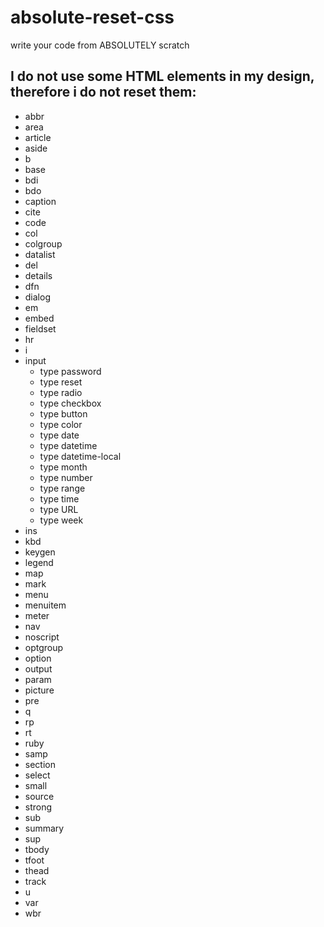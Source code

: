 # absolute-reset-css
write your code from ABSOLUTELY scratch

## I do not use some HTML elements in my design, therefore i do not reset them:

* abbr
* area
* article
* aside
* b
* base
* bdi
* bdo
* caption
* cite
* code
* col
* colgroup
* datalist
* del
* details
* dfn
* dialog
* em
* embed
* fieldset
* hr
* i
* input
  * type password
  * type reset
  * type radio
  * type checkbox
  * type button
  * type color
  * type date
  * type datetime
  * type datetime-local
  * type month
  * type number
  * type range
  * type time
  * type URL
  * type week
* ins
* kbd
* keygen
* legend
* map
* mark
* menu
* menuitem
* meter
* nav
* noscript
* optgroup
* option
* output
* param
* picture
* pre
* q
* rp
* rt
* ruby
* samp
* section
* select
* small
* source
* strong
* sub
* summary
* sup
* tbody
* tfoot
* thead
* track
* u
* var
* wbr
